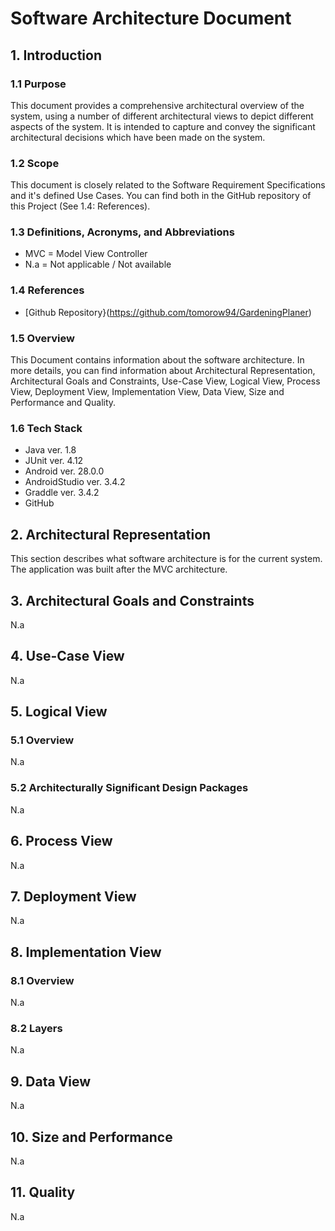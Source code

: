 # Software Architecture Document

## 1. Introduction

### 1.1	Purpose
This document provides a comprehensive architectural overview of the system, using a number of different architectural views to depict different aspects of the system. It is intended to capture and convey the significant architectural decisions which have been made on the system.

### 1.2	Scope
This document is closely related to the Software Requirement Specifications and it's defined Use Cases. You can find both in the GitHub repository of this Project (See 1.4: References). 
 
### 1.3	Definitions, Acronyms, and Abbreviations
*  MVC = Model View Controller
*  N.a = Not applicable / Not available

### 1.4	References
*  [Github Repository}(https://github.com/tomorow94/GardeningPlaner)

### 1.5	Overview
This Document contains information about the software architecture. In more details, you can find information about Architectural Representation, Architectural Goals and Constraints, Use-Case View,
Logical View, Process View, Deployment View, Implementation View, Data View, Size and Performance and Quality.

### 1.6 Tech Stack
*  Java ver. 1.8
*  JUnit ver. 4.12
*  Android ver. 28.0.0
*  AndroidStudio ver. 3.4.2
*  Graddle ver. 3.4.2
*  GitHub

## 2. Architectural Representation
This section describes what software architecture is for the current system.
The application was built after the MVC architecture.

## 3. Architectural Goals and Constraints
N.a

## 4. Use-Case View
N.a

## 5. Logical View

### 5.1 Overview
N.a

### 5.2	Architecturally Significant Design Packages
N.a

## 6. Process View 
N.a

## 7. Deployment View 
N.a

## 8. Implementation View 

### 8.1 Overview
N.a

### 8.2 Layers
N.a

## 9. Data View
N.a

## 10. Size and Performance
N.a

## 11. Quality
N.a
